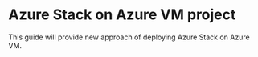 # Azure Stack on Azure VM project
This guide will provide new approach of deploying Azure Stack on Azure VM.